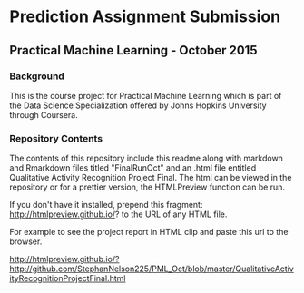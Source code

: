 #   Prediction Assignment Submission


##  Practical Machine Learning - October 2015

### **Background**

This is the course project for Practical Machine Learning which is part of the Data Science Specialization offered by Johns Hopkins University through Coursera.

### **Repository Contents**

The contents of this repository include this readme along with  markdown and  Rmarkdown files titled "FinalRunOct" and an .html file entitled  Qualitative Activity Recognition Project Final.  The html can be viewed in the repository or for a prettier version, the HTMLPreview function can be run.

If you don't have it installed, prepend this fragment:    
 http://htmlpreview.github.io/? to the URL of any HTML file.
 
For example to see the project report in HTML clip and paste this url to the browser. 

http://htmlpreview.github.io/?http://github.com/StephanNelson225/PML_Oct/blob/master/QualitativeActivityRecognitionProjectFinal.html




